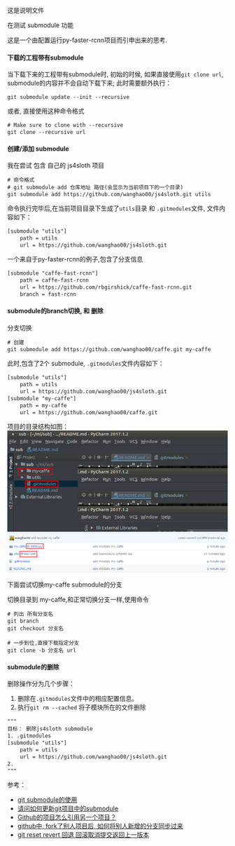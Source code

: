 这是说明文件

在测试 submodule 功能

这是一个由配置运行py-faster-rcnn项目而引申出来的思考.

#### 下载的工程带有submodule
当下载下来的工程带有submodule时, 初始的时候, 如果直接使用`git clone url`, submodule的内容并不会自动下载下来; 此时需要额外执行：
```
git submodule update --init --recursive
```
或者, 直接使用这种命令格式
```
# Make sure to clone with --recursive
git clone --recursive url
```

#### 创建/添加 submodule 
我在尝试 包含 自己的 js4sloth 项目
```
# 命令格式
# git submodule add 仓库地址 路径(会显示为当前项目下的一个目录)
git submodule add https://github.com/wanghao00/js4sloth.git utils
```

命令执行完毕后,在当前项目目录下生成了`utils`目录 和 `.gitmodules`文件, 文件内容如下：
```
[submodule "utils"]
	path = utils
	url = https://github.com/wanghao00/js4sloth.git
```
一个来自于py-faster-rcnn的例子,包含了分支信息
```
[submodule "caffe-fast-rcnn"]
	path = caffe-fast-rcnn
	url = https://github.com/rbgirshick/caffe-fast-rcnn.git
	branch = fast-rcnn
```

#### submodule的branch切换, 和 删除

分支切换

```
# 创建
git submodule add https://github.com/wanghao00/caffe.git my-caffe
```
此时,包含了2个 submodule, `.gitmodules`文件内容如下：
```
[submodule "utils"]
	path = utils
	url = https://github.com/wanghao00/js4sloth.git
[submodule "my-caffe"]
	path = my-caffe
	url = https://github.com/wanghao00/caffe.git
```
项目的目录结构如图：
![](./module_add.png)
![](./module_add2.png)

下面尝试切换my-caffe submodule的分支

切换目录到 my-caffe,和正常切换分支一样,使用命令
``` 
# 列出 所有分支名
git branch 
git checkout 分支名

# 一步到位,直接下载指定分支
git clone -b 分支名 url
```

#### submodule的删除

删除操作分为几个步骤：
1. 删除在`.gitmodules`文件中的相应配置信息。
2. 执行`git rm --cached` 将子模块所在的文件删除 
``` 
"""
目标： 删除js4sloth submodule
1. .gitmodules
[submodule "utils"]
	path = utils
	url = https://github.com/wanghao00/js4sloth.git
2. 
"""

```


参考：
* [git submodule的使用](http://blog.csdn.net/wangjia55/article/details/24400501)
* [请问如何更新git项目中的submodule](https://segmentfault.com/q/1010000002538609)
* [Github的项目怎么引用另一个项目？](https://segmentfault.com/q/1010000000670427)
* [github中, fork了别人项目后, 如何将别人新增的分支同步过来](https://segmentfault.com/q/1010000004228020/)
* [git reset revert 回退 回滚取消提交返回上一版本](http://yijiebuyi.com/blog/8f985d539566d0bf3b804df6be4e0c90.html)
